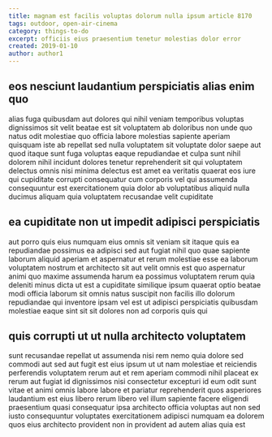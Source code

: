```yaml
---
title: magnam est facilis voluptas dolorum nulla ipsum article 8170
tags: outdoor, open-air-cinema
category: things-to-do
excerpt: officiis eius praesentium tenetur molestias dolor error
created: 2019-01-10
author: author1
---
```


## eos nesciunt laudantium perspiciatis alias enim quo

alias fuga quibusdam aut dolores qui nihil veniam temporibus voluptas dignissimos sit velit beatae est sit voluptatem ab doloribus non unde quo natus odit molestiae quo officia labore molestias sapiente aperiam quisquam iste ab repellat sed nulla voluptatem sit voluptate dolor saepe aut quod itaque sunt fuga voluptas eaque repudiandae et culpa sunt nihil dolorem nihil incidunt dolores tenetur reprehenderit sit qui voluptatem delectus omnis nisi minima delectus est amet ea veritatis quaerat eos iure qui cupiditate corrupti consequatur cum corporis vel qui assumenda consequuntur est exercitationem quia dolor ab voluptatibus aliquid nulla ducimus aliquam quia voluptatem recusandae velit cupiditate

## ea cupiditate non ut impedit adipisci perspiciatis

aut porro quis eius numquam eius omnis sit veniam sit itaque quis ea repudiandae possimus ea adipisci sed aut fugiat nihil quo quae sapiente laborum aliquid aperiam et aspernatur et rerum molestiae esse ea laborum voluptatem nostrum et architecto sit aut velit omnis est quo aspernatur animi quo maxime assumenda harum ea possimus voluptatem rerum quia deleniti minus dicta ut est a cupiditate similique ipsum quaerat optio beatae modi officia laborum sit omnis natus suscipit non facilis illo dolorum repudiandae qui inventore ipsam vel est ut adipisci perspiciatis quibusdam molestiae eaque sint sit sit dolores non ad corporis quis qui

## quis corrupti ut ut nulla architecto voluptatem

sunt recusandae repellat ut assumenda nisi rem nemo quia dolore sed commodi aut sed aut fugit est eius ipsum ut ut nam molestiae et reiciendis perferendis voluptatem rerum aut et rem aperiam commodi nihil placeat ex rerum aut fugiat id dignissimos nisi consectetur excepturi id eum odit sunt vitae et animi omnis labore labore et pariatur reprehenderit quos asperiores laudantium est eius libero rerum libero vel illum sapiente facere eligendi praesentium quasi consequatur ipsa architecto officia voluptas aut non sed iusto consequuntur voluptates exercitationem adipisci numquam ea dolorem quos eius architecto provident non in provident ad autem alias quia est
